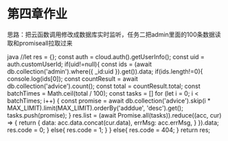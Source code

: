 # 第四章作业
思路：把云函数调用修改成数据库实时监听，任务二把admin里面的100条数据读取和promiseall拉取过来

java //let res = {};
  const auth = cloud.auth().getUserInfo();
  const uid = auth.customUserId;
  if(uid!=null){
    const ids = (await db.collection('admin').where({
        _id:uid
      }).get()).data;
      if(ids.length!=0){
        console.log(ids[0]);
        const countResult = await db.collection('advice').count();
        const total = countResult.total;
        const batchTimes = Math.ceil(total / 100);
        const tasks = []
        for (let i = 0; i < batchTimes; i++) {
          const promise = await db.collection('advice').skip(i * MAX_LIMIT).limit(MAX_LIMIT).orderBy('adddue', 'desc').get();
          tasks.push(promise);
        }
        res.list = (await Promise.all(tasks)).reduce((acc, cur) => {
          return {
            data: acc.data.concat(cur.data),
            errMsg: acc.errMsg,
          }
        }).data;
        res.code = 0;
      }
      else{
        res.code = 1;
      }
  }
  else{
    res.code = 404;
  }
  return res;
